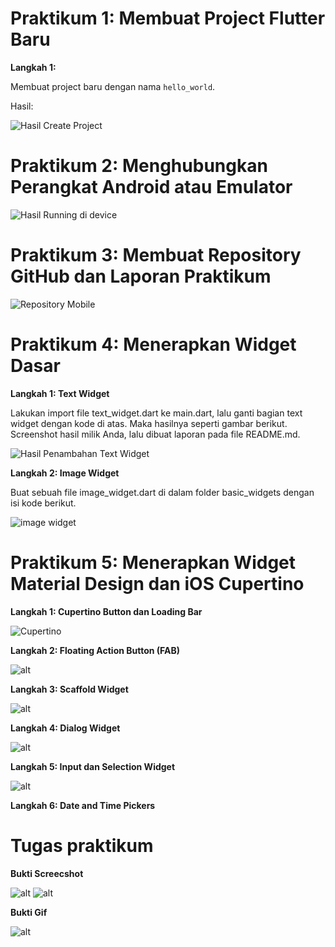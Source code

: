 # Praktikum 1: Membuat Project Flutter Baru

**Langkah 1:**

Membuat project baru dengan nama `hello_world`.

Hasil:

![Hasil Create Project](assets/hello_world.png)

# Praktikum 2: Menghubungkan Perangkat Android atau Emulator

![Hasil Running di device](assets/hello_world.png)

# Praktikum 3: Membuat Repository GitHub dan Laporan Praktikum

![Repository Mobile](assets/github_dir.png)


# Praktikum 4: Menerapkan Widget Dasar

**Langkah 1: Text Widget**

Lakukan import file text_widget.dart ke main.dart, lalu ganti bagian text widget dengan kode di atas. Maka hasilnya seperti gambar berikut. Screenshot hasil milik Anda, lalu dibuat laporan pada file README.md.

![Hasil Penambahan Text Widget](assets/text_widget.png)

**Langkah 2: Image Widget**

Buat sebuah file image_widget.dart di dalam folder basic_widgets dengan isi kode berikut.

![image widget](assets/image_widget.png)

# Praktikum 5: Menerapkan Widget Material Design dan iOS Cupertino

**Langkah 1: Cupertino Button dan Loading Bar**

![Cupertino](assets/loading_cupertino.png)

**Langkah 2: Floating Action Button (FAB)**

![alt](assets/fab_widget.png)

**Langkah 3: Scaffold Widget**

![alt](assets/scaffold_widget.png)

**Langkah 4: Dialog Widget**

![alt](assets/dialog_widget.png)

**Langkah 5: Input dan Selection Widget**

![alt](assets/text_field.png)

**Langkah 6: Date and Time Pickers**


# Tugas praktikum

**Bukti Screecshot**

![alt](assets/task_01.png)
![alt](assets/task_02.png)

**Bukti Gif**

![alt](assets/task_.gif)
